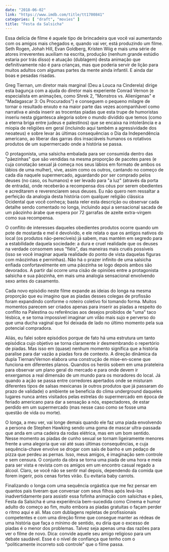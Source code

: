```yaml
---
date: "2018-06-02"
link: "https://www.imdb.com/title/tt1700841"
categories: [ "draft", "movies" ]
title: "Festa da Salsicha"
---
```

Essa delícia de filme é aquele tipo de brincadeira que você vai aumentando com os amigos mais chegados e, quando vai ver, está produzindo um filme. Seth Rogen, Johah Hill, Evan Goldberg, Kristen Wiig e mais uma série de atores irreverentes auxiliam na escrita, produção (nenhum grande estúdio estaria por trás disso) e atuação (dublagem) desta animação que definitivamente não é para crianças, mas que poderia servir de lição para muitos adultos com algumas partes da mente ainda infantil. E ainda dar boas e pesadas risadas.

Greg Tiernan, um diretor mais marginal (Deu a Louca na Cinderela) dirige esta bagunça com a ajuda do diretor mais experiente Conrad Vernon (e especialista em animações, como Shrek 2, "Monstros vs. Alienígenas" e "Madagascar 3: Os Procurados") e conseguem o pequeno milagre de tornar o resultado enxuto e na maior parte das vezes acompanhável como narrativa e ainda inserir as trocentas piadas que esta trupe de humoristas inseriu nesta gigantesca alegoria sobre o mundo dividido que temos (como a eterna briga entre judeus e palestinos) que se encaixa na intolerância e a miopia de religiões em geral (incluindo aqui também a agressividade dos neoateus) e sobre levar às últimas consequências o Dia da Independência americano, ao liberar das garras dos insaciáveis humanos os rotativos produtos de um supermercado onde a história se passa.

O protagonista, uma salsicha embalada para ser consumida dentro das "pãezinhas" que são vendidas na mesma proporção de pacotes pares (e cuja conotação sexual já começa nos seus lábios em formato de ambos os lábios de uma mulher), vive, assim como os outros, cantando no começo de cada dia naquele supermercado, aguardando por ser comprado pelos deuses (no caso, os humanos) e ser levado para "a luz" (através da porta de entrada), onde receberão a recompensa dos céus por serem obedientes e acreditarem e reverenciarem seus deuses. Eu não quero nem ressaltar a perfeição da analogia desta história com qualquer religião clássica Ocidental que você conheça; basta reler esta descrição ou observar cada detalhe sendo comentado no longa, incluindo aqui a sensacional sacada de um pãozinho árabe que espera por 72 garrafas de azeite extra-virgem como sua recompensa.

O conflito de interesses daqueles obedientes produtos ocorre quando um pote de mostarda e mel é devolvido, e ele relata o que os antigos nativos do local (os produtos não-perecíveis) já sabem, mas mantém em segredo para a estabilidade daquela sociedade: a dura e cruel realidade que os deuses na verdade consomem seus "fiéis", das maneiras mais cruéis possíveis (isso se você imaginar aquela realidade do ponto de vista daquelas figuras com mãozinhas e perninhas). Não há o prazer infinito de uma salsicha enfiada confortavelmente em uma pãozinha se logo depois ambos são devorados. A partir daí ocorre uma cisão de opiniões entre a protagonista salsicha e sua pãozinha, em mais uma analogia sensacional envolvendo sexo antes do casamento.

Cada novo episódio neste filme expande as ideias do longa na mesma proporção que eu imagino que as piadas desses colegas de profissão foram expandindo conforme o roteiro coletivo foi tomando forma. Muitos momentos parecem ser criados apenas para inserir as piadas a respeito do conflito na Palestina ou referências aos desejos proibidos de "uma" taco lésbica, e se torna impossível imaginar um vilão mais sujo e perverso do que uma ducha vaginal que foi deixada de lado no último momento pela sua potencial compradora.

Aliás, eu falei sobre episódios porque de fato há uma estrutura um tanto episódica cujo objetivo se torna claramente ir desmembrando o repertório de piadas. Mas isso em (quase) nenhum momento significa que a história paralise para dar vazão a piadas fora de contexto. A direção dinâmica da dupla Tiernan/Vernon elabora uma construção de mise-en-scene que funciona em diferentes planos. Quandos os heróis sobem em uma prateleira para observar um plano geral do mercado e para onde devem ir enxergamos a real dimensão de um mundo para os moradores do local. Já quando a ação se passa entre corredores apertados onde se misturam diferentes tipos de salsas mexicanas (e outros produtos que já passaram do prazo de validade) o ambiente se beneficia do clima underground daqueles lugares nunca antes visitados pelas estrelas do supermercado em época de feriado americano para dar a sensação a nós, espectadores, de estar perdido em um supermercado (mas nesse caso como se fosse uma questão de vida ou morte).

O longa, a meu ver, vai longe demais quando ele faz uma piada envolvendo a persona de Stephen Hawking sendo uma goma de mascar ultra-passada que anda em uma cadeira da rodas elétrica, mas em um bom sentido. Nesse momento as piadas de cunho sexual se tornam ligeiramente menores frente a uma alegoria que vai até suas últimas consequências, e cuja sequência-chave envolve se drogar com sais de banho e um pedaço de pizza que perdeu as pernas. Isso, meus amigos, é imaginação sem controle e sem censura. O conjunto da obra se torna uma piada de uma hora e meia para ser vista e revista com os amigos em um encontro casual regado a álcool. Claro, se você não se sentir mal depois, dependendo da comida que forem ingerir, pois cenas fortes virão. Eu evitaria baby carrots.

Finalizando o longa com uma sequência orgástica que me fez pensar em quantos pais tiveram que conversar com seus filhos após levá-los inadvertidamente para assistir essa fofinha animação com salsichas e pães, Festa da Salsicha é uma experiência bem-sucedida como Cinema e humor adulto do começo ao fim, muito embora as piadas gratuitas o façam perder o ritmo aqui e ali. Mas com dublagens repletas de profissionais competentes e com uma direção firme que consegue manter as rédeas de uma história que faça o mínimo de sentido, eu diria que o excesso de piadas é o menor dos problemas. Talvez seja apenas uma das razões para ver o filme de novo. Dica: convide aquele seu amigo religioso para um debate saudável. Esse é o nível de confiança que tenho com o "politicamente incorreto sob controle" que o filme passa.
